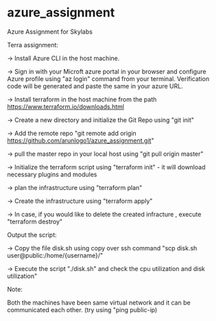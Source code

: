 # azure_assignment
Azure Assignment for Skylabs

Terra assignment:

-> Install Azure  CLI in the host machine.

->  Sign in with your Microft azure portal in your browser and configure Azure  profile using "az login" command from your terminal. Verification code will be generated and paste the same in your azure URL.

-> Install terraform in the host machine from the path https://www.terraform.io/downloads.html

-> Create a new directory and initialize the Git Repo using "git init"

-> Add the remote repo "git remote add origin https://github.com/arunlogo1/azure_assignment.git"

-> pull the master repo in your local host using "git pull origin master"

-> Initialize the terraform script using "terraform init" - it will download necessary plugins and modules

-> plan the infrastructure using "terraform plan"

-> Create the infrastructure using "terraform apply"

-> In case, if you would like to delete the created infracture , execute "terraform destroy"

Output the script:

-> Copy the file disk.sh using copy over ssh command "scp disk.sh user@public:/home/{username}/"

-> Execute the script "./disk.sh" and check the cpu utilization and disk utilization"



Note: 

Both the machines have been same virtual network and it can be communicated each other. (try using "ping public-ip)
